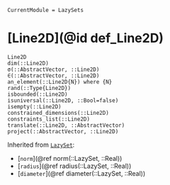 ```@meta
CurrentModule = LazySets
```

# [Line2D](@id def_Line2D)

```@docs
Line2D
dim(::Line2D)
σ(::AbstractVector, ::Line2D)
∈(::AbstractVector, ::Line2D)
an_element(::Line2D{N}) where {N}
rand(::Type{Line2D})
isbounded(::Line2D)
isuniversal(::Line2D, ::Bool=false)
isempty(::Line2D)
constrained_dimensions(::Line2D)
constraints_list(::Line2D)
translate(::Line2D, ::AbstractVector)
project(::AbstractVector, ::Line2D)
```
Inherited from [`LazySet`](@ref):
* [`norm`](@ref norm(::LazySet, ::Real))
* [`radius`](@ref radius(::LazySet, ::Real))
* [`diameter`](@ref diameter(::LazySet, ::Real))
